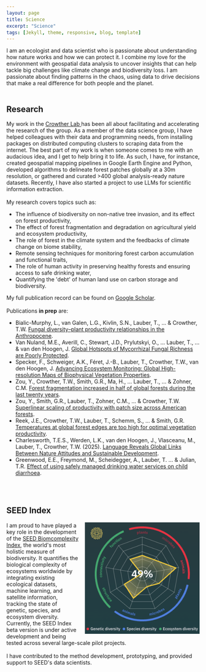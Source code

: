 ```yaml
---
layout: page
title: Science
excerpt: "Science"
tags: [Jekyll, theme, responsive, blog, template]
---
```



I am an ecologist and data scientist who is passionate about understanding how nature works and how we can protect it. I combine my love for the environment with geospatial data analysis to uncover insights that can help tackle big challenges like climate change and biodiversity loss. I am passionate about finding patterns in the chaos, using data to drive decisions that make a real difference for both people and the planet. 
<br><br>

## Research

My work in the [Crowther Lab ](https://crowtherlab.com/) has been all about facilitating and accelerating the research of the group. As a member of the data science group, I have helped colleagues with their data and programming needs, from installing packages on distributed computing clusters to scraping data from the internet. The best part of my work is when someone comes to me with an audacious idea, and I get to help bring it to life. As such, I have, for instance, created geospatial mapping pipelines in Google Earth Engine and Python, developed algorithms to delineate forest patches globally at a 30m resolution, or gathered and curated >400 global analysis-ready nature datasets. Recently, I have also started a project to use LLMs for scientific information extraction. 
<br><br>
My research covers topics such as: 
- The influence of biodiversity on non-native tree invasion, and its effect on forest productivity,
- The effect of forest fragmentation and degradation on agricultural yield and ecosystem productivity, 
- The role of forest in the climate system and the feedbacks of climate change on biome stability,
- Remote sensing techniques for monitoring forest carbon accumulation and functional traits,
- The role of human activity in preserving healthy forests and ensuring access to safe drinking water,
- Quantifying the 'debt' of human land use on carbon storage and biodiversity. 

My full publication record can be found on [Google Scholar](https://scholar.google.com/citations?user=RY_VPNUAAAAJ&hl=en).
<br><br>
Publications **in prep** are:
* Bialic-Murphy, L., van Galen, L.G., Kivlin, S.N., Lauber, T., ... & Crowther, T.W. [Fungal diversity–plant productivity relationships in the Anthropocene](#).
* Van Nuland, M.E., Averill, C., Stewart, J.D., Prylutskyi, O., ... Lauber, T., ... & van den Hoogen, J. [Global Hotspots of Mycorrhizal Fungal Richness are Poorly Protected](#).
* Specker, F., Schweiger, A.K., Féret, J.-B., Lauber, T., Crowther, T.W., van den Hoogen, J. [Advancing Ecosystem Monitoring: Global High-resolution Maps of Biophysical Vegetation Properties](#).
* Zou, Y., Crowther, T.W., Smith, G.R., Ma, H., ... Lauber, T., ... & Zohner, C.M. [Forest fragmentation increased in half of global forests during the last twenty years](#).
* Zou, Y., Smith, G.R., Lauber, T., Zohner, C.M., ... & Crowther, T.W. [Superlinear scaling of productivity with patch size across American forests](#).
* Reek, J.E., Crowther, T.W., Lauber, T., Schemm, S., ... & Smith, G.R. [Temperatures at global forest edges are too high for optimal vegetation productivity](#).
* Charlesworth, T.E.S., Werden, L.K., van den Hoogen, J., Vlasceanu, M., Lauber, T., Crowther, T.W. (2025). [Language Reveals Global Links Between Nature Attitudes and Sustainable Development](#).
* Greenwood, E.E., Freymond, M., Scheidegger, A., Lauber, T. ... & Julian, T.R. [Effect of using safely managed drinking water services on child diarrhoea](#).

<br><br>



## SEED Index

<div style="float: right; width: 300px; height: auto; margin-left: 15px;">
  <img src="/images/SEED.png" alt="SEED Biomcomplexity Index">
</div>

I am proud to have played a key role in the development of the [SEED Biomcomplexity Index](https://www.seed-index.com/), the world's most holistic measure of biodiversity. It quantifies the biological complexity of ecosystems worldwide by integrating existing ecological datasets, machine learning, and satellite information, tracking the state of genetic, species, and ecosystem diversity. Currently, the SEED Index beta version is under active development and being tested across several large-scale pilot projects.
<br><br>
I have contributed to the method development, prototyping, and provided support to SEED's data scientists. 
<br><br>
